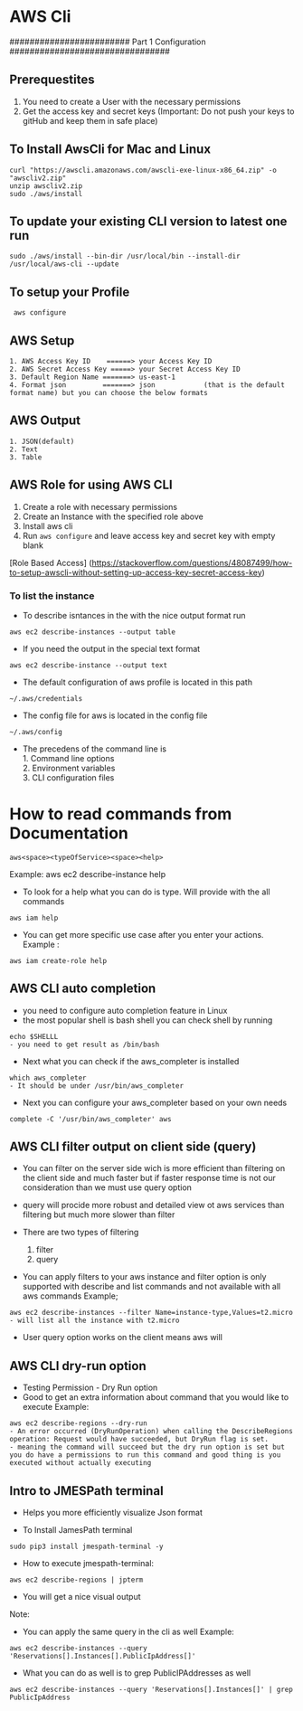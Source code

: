 
# AWS Cli

######################## Part 1 Configuration ################################
## Prerequestites 
1. You need to create a User with the necessary permissions
2. Get the access key and secret keys (Important: Do not push your keys to gitHub and keep them in safe place)

## To Install AwsCli for Mac and Linux
```
curl "https://awscli.amazonaws.com/awscli-exe-linux-x86_64.zip" -o "awscliv2.zip"
unzip awscliv2.zip
sudo ./aws/install
```
## To update your existing CLI version to latest one run
```
sudo ./aws/install --bin-dir /usr/local/bin --install-dir /usr/local/aws-cli --update
```

## To setup your Profile
```
 aws configure
 ```

## AWS Setup

	1. AWS Access Key ID    ======> your Access Key ID
	2. AWS Secret Access Key =====> your Secret Access Key ID
	3. Default Region Name =======> us-east-1
	4. Format json         =======> json            (that is the default format name) but you can choose the below formats

## AWS Output
	1. JSON(default)
	2. Text
	3. Table
  
## AWS Role for using AWS CLI
1. Create a role with necessary permissions
2. Create an Instance with the specified role above
3. Install aws cli
4. Run `aws configure` and leave access key and secret key with empty blank

[Role Based Access] (https://stackoverflow.com/questions/48087499/how-to-setup-awscli-without-setting-up-access-key-secret-access-key)

### To list the instance
- To describe isntances in the with the nice output format run
```
aws ec2 describe-instances --output table
```
- If you need the output in the special text format 
```
aws ec2 describe-instance --output text
```
- The default configuration of aws profile is located in this path
```
~/.aws/credentials
```
- The config file for aws is located in the config file
```
~/.aws/config
```
- The precedens of the command line is 
   <br> 1. Command line options
    <br> 2. Environment variables
    <br> 3. CLI configuration files

# How to read commands from Documentation
```
aws<space><typeOfService><space><help>
```
Example: aws ec2 describe-instance help

- To look for a help what you can do is type. Will provide with the all commands
```
aws iam help
```
- You can get more specific use case after you enter your actions. Example
: 
```
aws iam create-role help
```

## AWS CLI auto completion
- you need to configure auto completion feature in Linux
- the most popular shell is bash shell you can check shell by running 
```
echo $SHELLL
- you need to get result as /bin/bash
```
- Next what you can check if the aws_completer is installed
```
which aws_completer
- It should be under /usr/bin/aws_completer
```
- Next you can configure your aws_completer based on your own needs
```
complete -C '/usr/bin/aws_completer' aws
```

## AWS CLI filter output on client side (query)
- You can filter on the server side wich is more efficient than filtering on the 
client side and much faster but if faster response time is not our consideration than we must use query option
- query will procide more robust and detailed view ot aws services than filtering but much more slower than filter
- There are two types of filtering 
    1. filter
    2. query

- You can apply filters to your aws instance and filter option is only supported with describe and list commands and not available with all aws commands
Example; 
```
aws ec2 describe-instances --filter Name=instance-type,Values=t2.micro
- will list all the instance with t2.micro
```

- User query option works on the client means aws will 


## AWS CLI dry-run option
- Testing Permission - Dry Run option
- Good to get an extra information about command that you would like to execute Example:
```
aws ec2 describe-regions --dry-run
- An error occurred (DryRunOperation) when calling the DescribeRegions operation: Request would have succeeded, but DryRun flag is set.
- meaning the command will succeed but the dry run option is set but you do have a permissions to run this command and good thing is you executed without actually executing
```
## Intro to JMESPath terminal

- Helps you more efficiently visualize Json format 

- To Install JamesPath terminal
```
sudo pip3 install jmespath-terminal -y
```
- How to execute jmespath-terminal: 
```
aws ec2 describe-regions | jpterm
```
- You will get  a nice visual output


Note:
- You can apply the same query in the cli as well Example: 
```
aws ec2 describe-instances --query 'Reservations[].Instances[].PublicIpAddress[]'
```
- What you can do as well is to grep PublicIPAddresses as well
```
aws ec2 describe-instances --query 'Reservations[].Instances[]' | grep PublicIpAddress
```